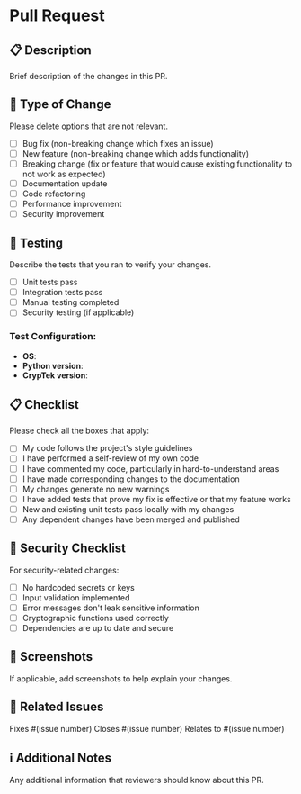 # Pull Request

## 📋 Description
Brief description of the changes in this PR.

## 🔄 Type of Change
Please delete options that are not relevant.

- [ ] Bug fix (non-breaking change which fixes an issue)
- [ ] New feature (non-breaking change which adds functionality)
- [ ] Breaking change (fix or feature that would cause existing functionality to not work as expected)
- [ ] Documentation update
- [ ] Code refactoring
- [ ] Performance improvement
- [ ] Security improvement

## 🧪 Testing
Describe the tests that you ran to verify your changes.

- [ ] Unit tests pass
- [ ] Integration tests pass
- [ ] Manual testing completed
- [ ] Security testing (if applicable)

### Test Configuration:
- **OS**: 
- **Python version**: 
- **CrypTek version**: 

## 📋 Checklist
Please check all the boxes that apply:

- [ ] My code follows the project's style guidelines
- [ ] I have performed a self-review of my own code
- [ ] I have commented my code, particularly in hard-to-understand areas
- [ ] I have made corresponding changes to the documentation
- [ ] My changes generate no new warnings
- [ ] I have added tests that prove my fix is effective or that my feature works
- [ ] New and existing unit tests pass locally with my changes
- [ ] Any dependent changes have been merged and published

## 🔐 Security Checklist
For security-related changes:

- [ ] No hardcoded secrets or keys
- [ ] Input validation implemented
- [ ] Error messages don't leak sensitive information
- [ ] Cryptographic functions used correctly
- [ ] Dependencies are up to date and secure

## 📸 Screenshots
If applicable, add screenshots to help explain your changes.

## 📄 Related Issues
Fixes #(issue number)
Closes #(issue number)
Relates to #(issue number)

## ℹ️ Additional Notes
Any additional information that reviewers should know about this PR.